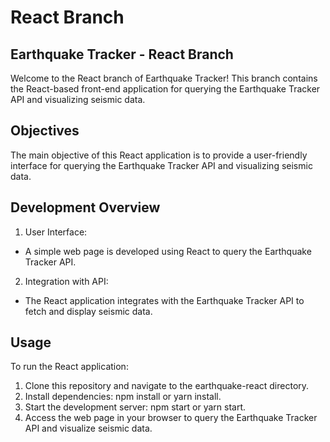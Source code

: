 # React Branch
## Earthquake Tracker - React Branch

Welcome to the React branch of Earthquake Tracker! This branch contains the React-based front-end application for querying the Earthquake Tracker API and visualizing seismic data.

## Objectives
The main objective of this React application is to provide a user-friendly interface for querying the Earthquake Tracker API and visualizing seismic data.

## Development Overview

1. User Interface:
* A simple web page is developed using React to query the Earthquake Tracker API.

2. Integration with API:
* The React application integrates with the Earthquake Tracker API to fetch and display seismic data.

## Usage
To run the React application:

1. Clone this repository and navigate to the earthquake-react directory.
2. Install dependencies: npm install or yarn install.
3. Start the development server: npm start or yarn start.
4. Access the web page in your browser to query the Earthquake Tracker API and visualize seismic data.
